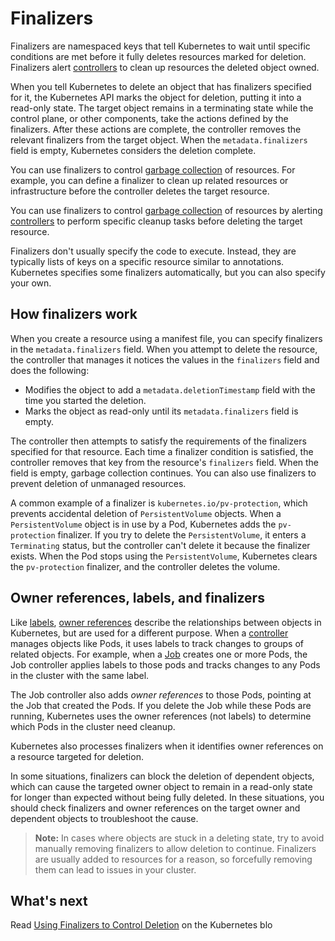 # Finalizers

Finalizers are namespaced keys that tell Kubernetes to wait until specific conditions are met before it fully deletes resources marked for deletion. Finalizers alert [controllers](https://kubernetes.io/docs/concepts/architecture/controller/) to clean up resources the deleted object owned.

When you tell Kubernetes to delete an object that has finalizers specified for it, the Kubernetes API marks the object for deletion, putting it into a read-only state. The target object remains in a terminating state while the control plane, or other components, take the actions defined by the finalizers. After these actions are complete, the controller removes the relevant finalizers from the target object. When the `metadata.finalizers` field is empty, Kubernetes considers the deletion complete.

You can use finalizers to control [garbage collection](https://kubernetes.io/docs/concepts/workloads/controllers/garbage-collection/) of resources. For example, you can define a finalizer to clean up related resources or infrastructure before the controller deletes the target resource.

You can use finalizers to control [garbage collection](https://kubernetes.io/docs/concepts/workloads/controllers/garbage-collection/) of resources by alerting [controllers](https://kubernetes.io/docs/concepts/architecture/controller/) to perform specific cleanup tasks before deleting the target resource.

Finalizers don't usually specify the code to execute. Instead, they are typically lists of keys on a specific resource similar to annotations. Kubernetes specifies some finalizers automatically, but you can also specify your own.

## How finalizers work

When you create a resource using a manifest file, you can specify finalizers in the `metadata.finalizers` field. When you attempt to delete the resource, the controller that manages it notices the values in the `finalizers` field and does the following:

- Modifies the object to add a `metadata.deletionTimestamp` field with the time you started the deletion.
- Marks the object as read-only until its `metadata.finalizers` field is empty.

The controller then attempts to satisfy the requirements of the finalizers specified for that resource. Each time a finalizer condition is satisfied, the controller removes that key from the resource's `finalizers` field. When the field is empty, garbage collection continues. You can also use finalizers to prevent deletion of unmanaged resources.

A common example of a finalizer is `kubernetes.io/pv-protection`, which prevents accidental deletion of `PersistentVolume` objects. When a `PersistentVolume` object is in use by a Pod, Kubernetes adds the `pv-protection` finalizer. If you try to delete the `PersistentVolume`, it enters a `Terminating` status, but the controller can't delete it because the finalizer exists. When the Pod stops using the `PersistentVolume`, Kubernetes clears the `pv-protection` finalizer, and the controller deletes the volume.

## Owner references, labels, and finalizers

Like [labels](https://kubernetes.io/docs/concepts/overview/working-with-objects/labels), [owner references](https://kubernetes.io/concepts/overview/working-with-objects/owners-dependents/) describe the relationships between objects in Kubernetes, but are used for a different purpose. When a [controller](https://kubernetes.io/docs/concepts/architecture/controller/) manages objects like Pods, it uses labels to track changes to groups of related objects. For example, when a [Job](https://kubernetes.io/docs/concepts/workloads/controllers/job/) creates one or more Pods, the Job controller applies labels to those pods and tracks changes to any Pods in the cluster with the same label.

The Job controller also adds *owner references* to those Pods, pointing at the Job that created the Pods. If you delete the Job while these Pods are running, Kubernetes uses the owner references (not labels) to determine which Pods in the cluster need cleanup.

Kubernetes also processes finalizers when it identifies owner references on a resource targeted for deletion.

In some situations, finalizers can block the deletion of dependent objects, which can cause the targeted owner object to remain in a read-only state for longer than expected without being fully deleted. In these situations, you should check finalizers and owner references on the target owner and dependent objects to troubleshoot the cause.

> **Note:** In cases where objects are stuck in a deleting state, try to avoid manually removing finalizers to allow deletion to continue. Finalizers are usually added to resources for a reason, so forcefully removing them can lead to issues in your cluster.

## What's next

Read [Using Finalizers to Control Deletion](https://kubernetes.io/blog/2021/05/14/using-finalizers-to-control-deletion/) on the Kubernetes blo
